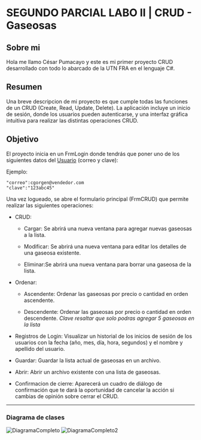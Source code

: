 # SEGUNDO PARCIAL LABO II | CRUD - Gaseosas

## Sobre mi

Hola me llamo César Pumacayo y este es mi primer proyecto CRUD desarrollado con todo lo abarcado de la UTN FRA en el lenguaje C#.

## Resumen
Una breve descripcion de mi proyecto es que cumple todas las funciones de un CRUD (Create, Read, Update, Delete). La aplicación incluye un inicio de sesión, donde los usuarios pueden autenticarse, y una interfaz gráfica intuitiva para realizar las distintas operaciones CRUD.

## Objetivo

El proyecto inicia en un FrmLogin donde tendrás que poner uno de los siguientes datos del [Usuario](https://drive.google.com/file/d/1dzJEBSH9uR34Oiy_KvGOkDJFkfiZipUm/view?usp=sharing:) (correo y clave):

Ejemplo:
~~~ 
"correo":cgorgen@vendedor.com 
"clave":"123abc45"
~~~ 


Una vez logueado, se abre el formulario principal (FrmCRUD) que permite realizar las siguientes operaciones:

- CRUD:

    - Cargar: Se abrirá una nueva ventana para agregar nuevas gaseosas a la lista.

    - Modificar: Se abrirá una nueva ventana para editar los detalles de una gaseosa existente.
    - Eliminar:Se abrirá una nueva ventana para borrar una gaseosa de la lista.
- Ordenar:

    - Ascendente: Ordenar las gaseosas por precio o cantidad en orden ascendente.
    
    - Descendente: Ordenar las gaseosas por precio o cantidad en orden descendente.
*Clave resaltar que solo podras agregar 5 gaseosas en la lista*

- Registros de Login: Visualizar un historial de los inicios de sesión de los usuarios con la fecha (año, mes, día, hora, segundos) y el nombre y apellido del usuario.

- Guardar: Guardar la lista actual de gaseosas en un archivo.

- Abrir: Abrir un archivo existente con una lista de gaseosas.

- Confirmacion de cierre: Aparecerá un cuadro de diálogo de confirmación que te dará la oportunidad de cancelar la acción si cambias de opinión sobre cerrar el CRUD.

--- 
### Diagrama de clases

![DiagramaCompleto](https://github.com/CesarPumacayo/Pumacayo.Cesar.PrimerParcial/assets/98622455/99b58267-bf32-4e86-a1a4-da9f49126362)
![DiagramaCompleto2](https://github.com/CesarPumacayo/Pumacayo.Cesar.PrimerParcial/assets/98622455/9de0fe71-d0de-4751-b443-7e3ee197ffe4)

